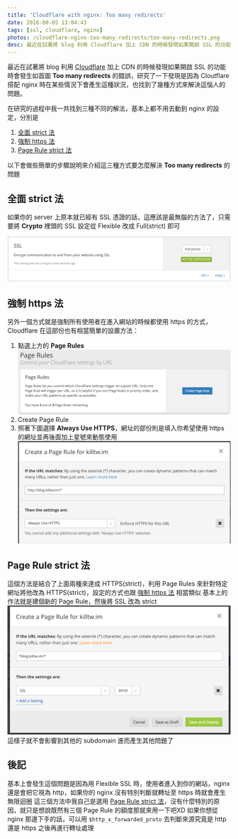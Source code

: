 ```yaml
---
title: 'Cloudflare with nginx: Too many redirects'
date: 2016-08-05 13:04:43
tags: [ssl, cloudflare, nginx]
photos: /cloudflare-nginx-too-many-redirects/too-many-redirects.png
desc: 最近在試著將 blog 利用 Cloudflare 加上 CDN 的時候發現如果開啟 SSL 的功能時會發生如首圖 Too many redirects 的錯誤，研究了一下發現是因為 Cloutflare 的 Flexible SSL 搭配 nginx 時在某些情況下會產生這種狀況，也找到了幾種方式來解決這惱人的問題。
---
```


最近在試著將 blog 利用 [Cloudflare](https://www.cloudflare.com/) 加上 CDN 的時候發現如果開啟 SSL 的功能時會發生如首圖 **Too many redirects** 的錯誤，研究了一下發現是因為 Cloutflare 搭配 nginx 時在某些情況下會產生這種狀況，也找到了幾種方式來解決這惱人的問題。

<!-- more -->

在研究的過程中我一共找到三種不同的解法，基本上都不用去動到 nginx 的設定，分別是

1. [全面 strict 法](#strict)
2. [強制 https 法](#force-https)
3. [Page Rule strict 法](#page-rule-strice)

以下會做些簡單的步驟說明來介紹這三種方式要怎麼解決 **Too many redirects** 的問題

## <a id="strict"></a>全面 strict 法
如果你的 server 上原本就已經有 SSL 憑證的話，這應該是最無腦的方法了，只需要將 **Crypto** 裡頭的 SSL 設定從 Flexible 改成 Full(strict) 即可

![將 SSL 改為 Full(strict)](/cloudflare-nginx-too-many-redirects/strict.png)

## <a id="force-https"></a>強制 https 法
另外一個方式就是強制所有使用者在進入網站的時候都使用 https 的方式，Cloudflare 在這部份也有相當簡單的設置方法：

1. 點選上方的 **Page Rules**
![Page Rules](/cloudflare-nginx-too-many-redirects/page-rules.png)
2. Create Page Rule
3. 照著下圖選擇 **Always Use HTTPS**，網址的部份則是填入你希望使用 https 的網址並再後面加上星號來動態使用
![將網址強制使用 https](/cloudflare-nginx-too-many-redirects/force-https.png)

## <a id="page-rule-strice"></a>Page Rule strict 法
這個方法是結合了上面兩種來達成 HTTPS(strict)，利用 Page Rules 來針對特定網址將他改為 HTTPS(strict)，設定的方式也跟 [強制 https 法](#force-https) 相當類似
基本上的作法就是建個新的 Page Rule，然後將 SSL 改為 strict
![選擇 strice](/cloudflare-nginx-too-many-redirects/page-rules-strict.png)
這樣子就不會影響到其他的 subdomain 進而產生其他問題了

## 後記
基本上會發生這個問題是因為用 Flexible SSL 時，使用者進入到你的網站，nginx 還是會把它視為 http，如果你的 nginx 沒有特別判斷就轉址至 https 時就會產生無限迴圈
這三個方法中我自己是選用 [Page Rule strict 法](#page-rule-strice)，沒有什麼特別的原因，就只是想說既然有三個 Page Rule 的額度那就來用一下吧XD
如果你想從 nginx 那邊下手的話，可以用 `$http_x_forwarded_proto` 去判斷來源究竟是 http 還是 https 之後再進行轉址處理